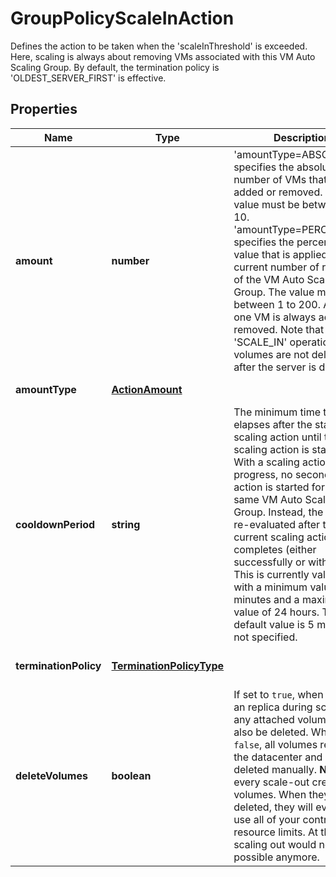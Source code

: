 # GroupPolicyScaleInAction

Defines the action to be taken when the \'scaleInThreshold\' is exceeded. Here, scaling is always about removing VMs associated with this VM Auto Scaling Group. By default, the termination policy is \'OLDEST_SERVER_FIRST\' is effective.
## Properties
| Name | Type | Description | Notes |
| ------------ | ------------- | ------------- | ------------- |
| **amount** | **number** | \'amountType=ABSOLUTE\' specifies the absolute number of VMs that are added or removed. The value must be between 1 to 10.   \'amountType=PERCENTAGE\' specifies the percentage value that is applied to the current number of replicas of the VM Auto Scaling Group. The value must be between 1 to 200.   At least one VM is always added or removed.   Note that for \'SCALE_IN\' operations, volumes are not deleted after the server is deleted. | [default to undefined] |
| **amountType** | [**ActionAmount**](ActionAmount.md) |  | [default to undefined] |
| **cooldownPeriod** | **string** | The minimum time that elapses after the start of this scaling action until the next scaling action is started. With a scaling action in progress, no second scaling action is started for the same VM Auto Scaling Group. Instead, the metric is re-evaluated after the current scaling action completes (either successfully or with errors). This is currently validated with a minimum value of 2 minutes and a maximum value of 24 hours. The default value is 5 minutes if not specified. | [optional] [default to '5m'] |
| **terminationPolicy** | [**TerminationPolicyType**](TerminationPolicyType.md) |  | [optional] [default to undefined] |
| **deleteVolumes** | **boolean** | If set to `true`, when deleting an replica during scale in, any attached volume will also be deleted. When set to `false`, all volumes remain in the datacenter and must be deleted manually.  **Note**, that every scale-out creates new volumes. When they are not deleted, they will eventually use all of your contracts resource limits. At this point, scaling out would not be possible anymore. | [default to undefined] |


